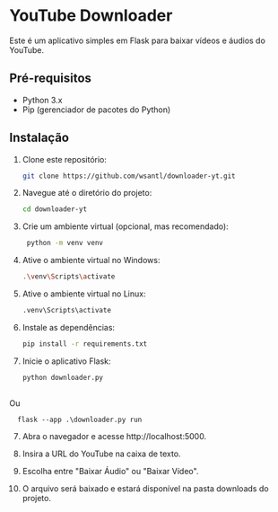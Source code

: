 # YouTube Downloader

Este é um aplicativo simples em Flask para baixar vídeos e áudios do YouTube.

## Pré-requisitos

- Python 3.x
- Pip (gerenciador de pacotes do Python)

## Instalação

1. Clone este repositório:
   ```bash
   git clone https://github.com/wsantl/downloader-yt.git


2. Navegue até o diretório do projeto:
   ```bash
   cd downloader-yt
   

3. Crie um ambiente virtual (opcional, mas recomendado):
   ```bash
    python -m venv venv


4. Ative o ambiente virtual no Windows:
      ```bash
    .\venv\Scripts\activate

5. Ative o ambiente virtual no Linux:
      ```bash
   .venv\Scripts\activate
   
6. Instale as dependências:

   ```bash
   pip install -r requirements.txt


7. Inicie o aplicativo Flask:

   ```bash
   python downloader.py
    
Ou

      flask --app .\downloader.py run



7. Abra o navegador e acesse http://localhost:5000.
   
8. Insira a URL do YouTube na caixa de texto.
    
9. Escolha entre "Baixar Áudio" ou "Baixar Vídeo".
    
10. O arquivo será baixado e estará disponível na pasta downloads do projeto.



